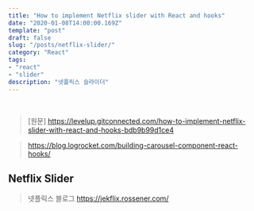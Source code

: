 ```yaml
---
title: "How to implement Netflix slider with React and hooks"
date: "2020-01-08T14:00:00.169Z"
template: "post"
draft: false
slug: "/posts/netflix-slider/"
category: "React"
tags:
- "react"
- "slider"
description: "넷플릭스 슬라이더"
---
```


<br>

> [원문]
> https://levelup.gitconnected.com/how-to-implement-netflix-slider-with-react-and-hooks-bdb9b99d1ce4


> https://blog.logrocket.com/building-carousel-component-react-hooks/
## Netflix Slider



> 넷플릭스 블로그
> https://jekflix.rossener.com/
